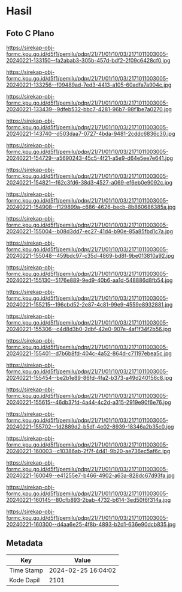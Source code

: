 # Hasil

## Foto C Plano

https://sirekap-obj-formc.kpu.go.id/d5f1/pemilu/pdpr/21/71/01/10/03/2171011003005-20240221-133150--fa2abab3-305b-457d-bdf2-2f09c6428cf0.jpg

https://sirekap-obj-formc.kpu.go.id/d5f1/pemilu/pdpr/21/71/01/10/03/2171011003005-20240221-133256--f09489ad-7ed3-4413-a105-60adfa7a904c.jpg

https://sirekap-obj-formc.kpu.go.id/d5f1/pemilu/pdpr/21/71/01/10/03/2171011003005-20240221-133439--9dfeb532-bbc7-4281-96b7-98f1be7a0270.jpg

https://sirekap-obj-formc.kpu.go.id/d5f1/pemilu/pdpr/21/71/01/10/03/2171011003005-20240221-143740--d503daa7-0727-4bda-9481-2cddc6836c30.jpg

https://sirekap-obj-formc.kpu.go.id/d5f1/pemilu/pdpr/21/71/01/10/03/2171011003005-20240221-154729--a5690243-45c5-4f21-a5e9-d64e5ee7e641.jpg

https://sirekap-obj-formc.kpu.go.id/d5f1/pemilu/pdpr/21/71/01/10/03/2171011003005-20240221-154821--f62c3fd6-38d3-4527-a069-ef6eb0e9092c.jpg

https://sirekap-obj-formc.kpu.go.id/d5f1/pemilu/pdpr/21/71/01/10/03/2171011003005-20240221-154908--f129899a-c686-4626-becb-8b860686385a.jpg

https://sirekap-obj-formc.kpu.go.id/d5f1/pemilu/pdpr/21/71/01/10/03/2171011003005-20240221-155004--b08d3dd7-ec27-41d4-b90e-85a85fbd1c7a.jpg

https://sirekap-obj-formc.kpu.go.id/d5f1/pemilu/pdpr/21/71/01/10/03/2171011003005-20240221-155048--459bdc97-c35d-4869-bd8f-9be013810a92.jpg

https://sirekap-obj-formc.kpu.go.id/d5f1/pemilu/pdpr/21/71/01/10/03/2171011003005-20240221-155130--5176e889-9ed9-40b6-aa1d-548886d8fb54.jpg

https://sirekap-obj-formc.kpu.go.id/d5f1/pemilu/pdpr/21/71/01/10/03/2171011003005-20240221-155215--196cbd52-2e87-4c81-99e9-4559e8932881.jpg

https://sirekap-obj-formc.kpu.go.id/d5f1/pemilu/pdpr/21/71/01/10/03/2171011003005-20240221-155306--c4d8d3b0-2dbf-42e0-907e-4af1f34f2b56.jpg

https://sirekap-obj-formc.kpu.go.id/d5f1/pemilu/pdpr/21/71/01/10/03/2171011003005-20240221-155401--d7b6b8fd-404c-4a52-864d-c71197ebea5c.jpg

https://sirekap-obj-formc.kpu.go.id/d5f1/pemilu/pdpr/21/71/01/10/03/2171011003005-20240221-155454--be2b1e89-86fd-4fa2-b373-a49d240156c8.jpg

https://sirekap-obj-formc.kpu.go.id/d5f1/pemilu/pdpr/21/71/01/10/03/2171011003005-20240221-155615--46db37fd-4a44-4c2d-a315-2919e90f6e76.jpg

https://sirekap-obj-formc.kpu.go.id/d5f1/pemilu/pdpr/21/71/01/10/03/2171011003005-20240221-155702--1d2889d2-b5df-4e02-8939-18346a2b35c0.jpg

https://sirekap-obj-formc.kpu.go.id/d5f1/pemilu/pdpr/21/71/01/10/03/2171011003005-20240221-160003--c10386ab-2f7f-4d41-9b20-ae736ec5af6c.jpg

https://sirekap-obj-formc.kpu.go.id/d5f1/pemilu/pdpr/21/71/01/10/03/2171011003005-20240221-160049--e41255e7-b466-4902-a63a-828dc67d93fa.jpg

https://sirekap-obj-formc.kpu.go.id/d5f1/pemilu/pdpr/21/71/01/10/03/2171011003005-20240221-160145--80cfb893-2bab-4732-b614-3ed50f6f314a.jpg

https://sirekap-obj-formc.kpu.go.id/d5f1/pemilu/pdpr/21/71/01/10/03/2171011003005-20240221-160300--d4aa6e25-4f8b-4893-b2d1-636e90dcb835.jpg


## Metadata

| Key        | Value               |
| ---------- | ------------------- |
| Time Stamp | 2024-02-25 16:04:02 |
| Kode Dapil | 2101                |



